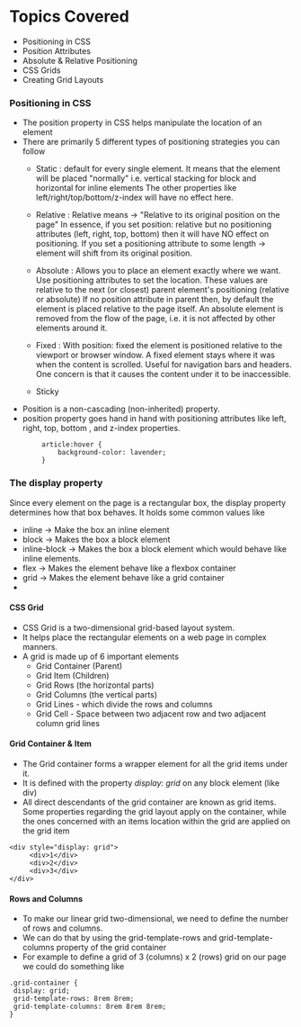 # Topics Covered
- Positioning in CSS
- Position Attributes
- Absolute & Relative Positioning
- CSS Grids
- Creating Grid Layouts

### Positioning in CSS
- The position property in CSS helps manipulate the location of an element
- There are primarily 5 different types of positioning strategies you can follow
   - Static : default for every single element. It means that the element will be placed "normally" i.e. vertical stacking for block and horizontal for inline elements
The other properties like left/right/top/bottom/z-index will have no effect here.

   - Relative : Relative means → "Relative to its original position on the page" In essence, if you set position: relative but no positioning attributes (left, right, top, bottom) then it will have NO effect on positioning. If you set a positioning attribute to some length → element will shift from its original position.

   - Absolute : Allows you to place an element exactly where we want. Use positioning attributes to set the location. These values are relative to the next (or closest) parent element's positioning (relative or absolute) If no position attribute in parent then, by default the element is placed relative to the page itself. An absolute element is removed from the flow of the page, i.e. it is not affected by other elements around it.
   - Fixed : With position: fixed the element is positioned relative to the viewport or browser window. A fixed element stays where it was when the content is scrolled.
Useful for navigation bars and headers. One concern is that it causes the content under it to be inaccessible.

   - Sticky
- Position is a non-cascading (non-inherited) property.
- position property goes hand in hand with positioning attributes like left, right, top, bottom , and z-index properties.

```
        article:hover {
            background-color: lavender;
        }
```


### **The display property** 
Since every element on the page is a rectangular box, the display property determines how that box behaves.
It holds some common values like
 - inline → Make the box an inline element
 - block → Makes the box a block element
 - inline-block → Makes the box a block element which would behave like inline elements.
 - flex → Makes the element behave like a flexbox container
 - grid → Makes the element behave like a grid container
 - 
#### CSS Grid
- CSS Grid is a two-dimensional grid-based layout system.
- It helps place the rectangular elements on a web page in complex manners.
- A grid is made up of 6 important elements
    - Grid Container (Parent)
    - Grid Item (Children)
    - Grid Rows (the horizontal parts)
    - Grid Columns (the vertical parts)
    - Grid Lines - which divide the rows and columns
    - Grid Cell - Space between two adjacent row and two adjacent column grid lines

####  Grid Container & Item
- The Grid container forms a wrapper element for all the grid items under it.
- It is defined with the property _display: grid_ on any block element (like div)
- All direct descendants of the grid container are known as grid items.
Some properties regarding the grid layout apply on the container, while the ones concerned with an items location within the grid are applied on the grid item

```
<div style="display: grid">
     <div>1</div>
     <div>2</div>
     <div>3</div>
</div>
 ```
 #### Rows and Columns
- To make our linear grid two-dimensional, we need to define the number of rows and columns.
- We can do that by using the grid-template-rows and grid-template-columns property of the grid container
- For example to define a grid of 3 (columns) x 2 (rows) grid on our page we could do something like
```
.grid-container {
 display: grid;
 grid-template-rows: 8rem 8rem;
 grid-template-columns: 8rem 8rem 8rem;
}
```


